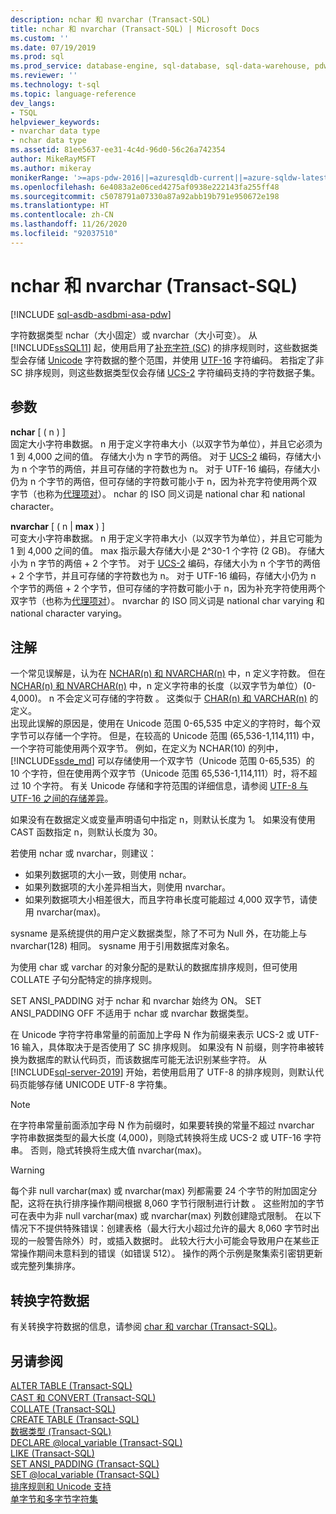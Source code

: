 ```yaml
---
description: nchar 和 nvarchar (Transact-SQL)
title: nchar 和 nvarchar (Transact-SQL) | Microsoft Docs
ms.custom: ''
ms.date: 07/19/2019
ms.prod: sql
ms.prod_service: database-engine, sql-database, sql-data-warehouse, pdw
ms.reviewer: ''
ms.technology: t-sql
ms.topic: language-reference
dev_langs:
- TSQL
helpviewer_keywords:
- nvarchar data type
- nchar data type
ms.assetid: 81ee5637-ee31-4c4d-96d0-56c26a742354
author: MikeRayMSFT
ms.author: mikeray
monikerRange: '>=aps-pdw-2016||=azuresqldb-current||=azure-sqldw-latest||>=sql-server-2016||=sqlallproducts-allversions||>=sql-server-linux-2017||=azuresqldb-mi-current'
ms.openlocfilehash: 6e4083a2e06ced4275af0938e222143fa255ff48
ms.sourcegitcommit: c5078791a07330a87a92abb19b791e950672e198
ms.translationtype: HT
ms.contentlocale: zh-CN
ms.lasthandoff: 11/26/2020
ms.locfileid: "92037510"
---
```

# <a name="nchar-and-nvarchar-transact-sql"></a>nchar 和 nvarchar (Transact-SQL)
[!INCLUDE [sql-asdb-asdbmi-asa-pdw](../../includes/applies-to-version/sql-asdb-asdbmi-asa-pdw.md)]

字符数据类型 nchar（大小固定）或 nvarchar（大小可变）。 从 [!INCLUDE[ssSQL11](../../includes/sssql11-md.md)] 起，使用启用了[补充字符 (SC)](../../relational-databases/collations/collation-and-unicode-support.md#Supplementary_Characters) 的排序规则时，这些数据类型会存储 [Unicode](../../relational-databases/collations/collation-and-unicode-support.md#Unicode_Defn) 字符数据的整个范围，并使用 [UTF-16](https://www.wikipedia.org/wiki/UTF-16) 字符编码。 若指定了非 SC 排序规则，则这些数据类型仅会存储 [UCS-2](https://www.wikipedia.org/wiki/Universal_Coded_Character_Set#Encoding_forms) 字符编码支持的字符数据子集。

## <a name="arguments"></a>参数
**nchar** [ ( n ) ]  
固定大小字符串数据。 n 用于定义字符串大小（以双字节为单位），并且它必须为 1 到 4,000 之间的值。 存储大小为 n 字节的两倍。 对于 [UCS-2](https://www.wikipedia.org/wiki/UTF-16#U+0000_to_U+D7FF_and_U+E000_to_U+FFFF) 编码，存储大小为 n 个字节的两倍，并且可存储的字符数也为 n。 对于 UTF-16 编码，存储大小仍为 n 个字节的两倍，但可存储的字符数可能小于 n，因为补充字符使用两个双字节（也称为[代理项对](https://www.wikipedia.org/wiki/UTF-16#U+010000_to_U+10FFFF)）。 nchar 的 ISO 同义词是 national char 和 national character。
  
**nvarchar** [ ( n | **max** ) ]  
可变大小字符串数据。 n 用于定义字符串大小（以双字节为单位），并且它可能为 1 到 4,000 之间的值。 max 指示最大存储大小是 2^30-1 个字符 (2 GB)。 存储大小为 n 字节的两倍 + 2 个字节。 对于 [UCS-2](https://www.wikipedia.org/wiki/UTF-16#U+0000_to_U+D7FF_and_U+E000_to_U+FFFF) 编码，存储大小为 n 个字节的两倍 + 2 个字节，并且可存储的字符数也为 n。 对于 UTF-16 编码，存储大小仍为 n 个字节的两倍 + 2 个字节，但可存储的字符数可能小于 n，因为补充字符使用两个双字节（也称为[代理项对](https://www.wikipedia.org/wiki/UTF-16#U+010000_to_U+10FFFF)）。 nvarchar 的 ISO 同义词是 national char varying 和 national character varying。
  
## <a name="remarks"></a>注解  
一个常见误解是，认为在 [NCHAR(n) 和 NVARCHAR(n)](../../t-sql/data-types/nchar-and-nvarchar-transact-sql.md) 中，n 定义字符数。 但在 [NCHAR(n) 和 NVARCHAR(n)](../../t-sql/data-types/nchar-and-nvarchar-transact-sql.md) 中，n 定义字符串的长度（以双字节为单位）(0-4,000)。 n 不会定义可存储的字符数  。 这类似于 [CHAR(n) 和 VARCHAR(n)](../../t-sql/data-types/char-and-varchar-transact-sql.md) 的定义。   
出现此误解的原因是，使用在 Unicode 范围 0-65,535 中定义的字符时，每个双字节可以存储一个字符。 但是，在较高的 Unicode 范围 (65,536-1,114,111) 中，一个字符可能使用两个双字节。 例如，在定义为 NCHAR(10) 的列中，[!INCLUDE[ssde_md](../../includes/ssde_md.md)] 可以存储使用一个双字节（Unicode 范围 0-65,535）的 10 个字符，但在使用两个双字节（Unicode 范围 65,536-1,114,111）时，将不超过 10 个字符。 有关 Unicode 存储和字符范围的详细信息，请参阅 [UTF-8 与 UTF-16 之间的存储差异](../../relational-databases/collations/collation-and-unicode-support.md#storage_differences)。     

如果没有在数据定义或变量声明语句中指定 n，则默认长度为 1。 如果没有使用 CAST 函数指定 n，则默认长度为 30。

若使用 nchar 或 nvarchar，则建议：
- 如果列数据项的大小一致，则使用 nchar。  
- 如果列数据项的大小差异相当大，则使用 nvarchar。  
- 如果列数据项大小相差很大，而且字符串长度可能超过 4,000 双字节，请使用 nvarchar(max)。  
  
sysname 是系统提供的用户定义数据类型，除了不可为 Null 外，在功能上与 nvarchar(128) 相同。 sysname 用于引用数据库对象名。
  
为使用 char 或 varchar 的对象分配的是默认的数据库排序规则，但可使用 COLLATE 子句分配特定的排序规则。
  
SET ANSI_PADDING 对于 nchar 和 nvarchar 始终为 ON。 SET ANSI_PADDING OFF 不适用于 nchar 或 nvarchar 数据类型。
  
在 Unicode 字符字符串常量的前面加上字母 N 作为前缀来表示 UCS-2 或 UTF-16 输入，具体取决于是否使用了 SC 排序规则。 如果没有 N 前缀，则字符串被转换为数据库的默认代码页，而该数据库可能无法识别某些字符。 从 [!INCLUDE[sql-server-2019](../../includes/sssqlv15-md.md)] 开始，若使用启用了 UTF-8 的排序规则，则默认代码页能够存储 UNICODE UTF-8 字符集。 
 
> [!NOTE]  
> 在字符串常量前面添加字母 N 作为前缀时，如果要转换的常量不超过 nvarchar 字符串数据类型的最大长度 (4,000)，则隐式转换将生成 UCS-2 或 UTF-16 字符串。 否则，隐式转换将生成大值 nvarchar(max)。
  
> [!WARNING]  
> 每个非 null varchar(max) 或 nvarchar(max) 列都需要 24 个字节的附加固定分配，这将在执行排序操作期间根据 8,060 字节行限制进行计数 。 这些附加的字节可在表中为非 null varchar(max) 或 nvarchar(max) 列数创建隐式限制。 在以下情况下不提供特殊错误：创建表格（最大行大小超过允许的最大 8,060 字节时出现的一般警告除外）时，或插入数据时。 此较大行大小可能会导致用户在某些正常操作期间未意料到的错误（如错误 512）。  操作的两个示例是聚集索引密钥更新或完整列集排序。
  
## <a name="converting-character-data"></a>转换字符数据  
有关转换字符数据的信息，请参阅 [char 和 varchar (Transact-SQL)](../../t-sql/data-types/char-and-varchar-transact-sql.md)。
  
## <a name="see-also"></a>另请参阅
[ALTER TABLE (Transact-SQL)](../../t-sql/statements/alter-table-transact-sql.md)  
[CAST 和 CONVERT (Transact-SQL)](../../t-sql/functions/cast-and-convert-transact-sql.md)  
[COLLATE (Transact-SQL)](../statements/collations.md)  
[CREATE TABLE (Transact-SQL)](../../t-sql/statements/create-table-transact-sql.md)  
[数据类型 (Transact-SQL)](../../t-sql/data-types/data-types-transact-sql.md)  
[DECLARE @local_variable (Transact-SQL)](../../t-sql/language-elements/declare-local-variable-transact-sql.md)  
[LIKE (Transact-SQL)](../../t-sql/language-elements/like-transact-sql.md)  
[SET ANSI_PADDING (Transact-SQL)](../../t-sql/statements/set-ansi-padding-transact-sql.md)  
[SET @local_variable (Transact-SQL)](../../t-sql/language-elements/set-local-variable-transact-sql.md)    
[排序规则和 Unicode 支持](../../relational-databases/collations/collation-and-unicode-support.md)     
[单字节和多字节字符集](/cpp/c-runtime-library/single-byte-and-multibyte-character-sets)  
